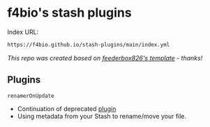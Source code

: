 # f4bio's stash plugins

Index URL:

```bash
https://f4bio.github.io/stash-plugins/main/index.yml
```

_This repo was created based on [feederbox826's template](https://github.com/feederbox826/plugins) - thanks!_

## Plugins

`renamerOnUpdate`

- Continuation of deprecated [plugin](https://github.com/stashapp/CommunityScripts/tree/main/archive/renamerOnUpdate)
- Using metadata from your Stash to rename/move your file.
